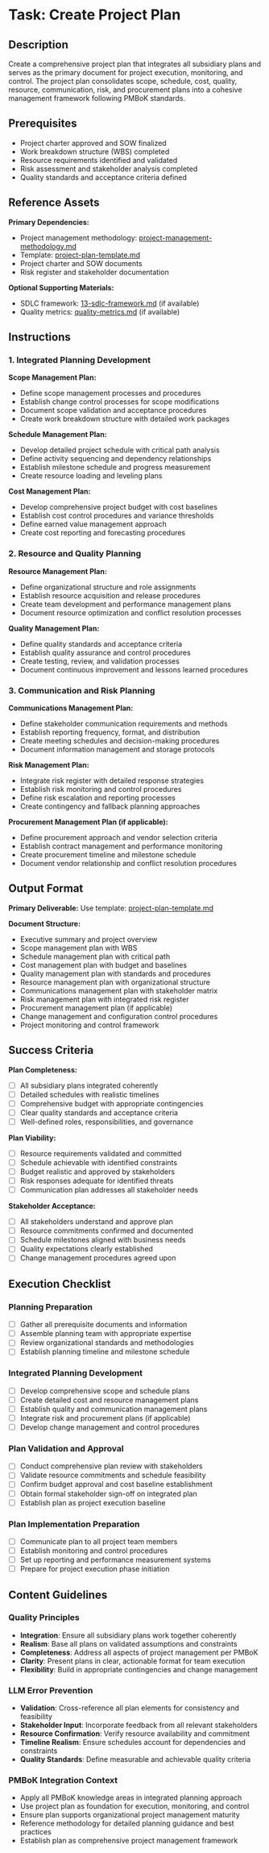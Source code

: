 # Task: Create Project Plan

## Description

Create a comprehensive project plan that integrates all subsidiary plans and serves as the primary document for project execution, monitoring, and control. The project plan consolidates scope, schedule, cost, quality, resource, communication, risk, and procurement plans into a cohesive management framework following PMBoK standards.

## Prerequisites

- Project charter approved and SOW finalized
- Work breakdown structure (WBS) completed
- Resource requirements identified and validated
- Risk assessment and stakeholder analysis completed
- Quality standards and acceptance criteria defined

## Reference Assets

**Primary Dependencies:**
- Project management methodology: [project-management-methodology.md](./.krci-ai/data/project-management-methodology.md)
- Template: [project-plan-template.md](./.krci-ai/templates/project-plan-template.md)
- Project charter and SOW documents
- Risk register and stakeholder documentation

**Optional Supporting Materials:**
- SDLC framework: [13-sdlc-framework.md](./docs/architecture/13-sdlc-framework.md) (if available)
- Quality metrics: [quality-metrics.md](./.krci-ai/data/quality-metrics.md) (if available)

## Instructions

### 1. Integrated Planning Development

**Scope Management Plan:**
- Define scope management processes and procedures
- Establish change control processes for scope modifications
- Document scope validation and acceptance procedures
- Create work breakdown structure with detailed work packages

**Schedule Management Plan:**
- Develop detailed project schedule with critical path analysis
- Define activity sequencing and dependency relationships
- Establish milestone schedule and progress measurement
- Create resource loading and leveling plans

**Cost Management Plan:**
- Develop comprehensive project budget with cost baselines
- Establish cost control procedures and variance thresholds
- Define earned value management approach
- Create cost reporting and forecasting procedures

### 2. Resource and Quality Planning

**Resource Management Plan:**
- Define organizational structure and role assignments
- Establish resource acquisition and release procedures
- Create team development and performance management plans
- Document resource optimization and conflict resolution processes

**Quality Management Plan:**
- Define quality standards and acceptance criteria
- Establish quality assurance and control procedures
- Create testing, review, and validation processes
- Document continuous improvement and lessons learned procedures

### 3. Communication and Risk Planning

**Communications Management Plan:**
- Define stakeholder communication requirements and methods
- Establish reporting frequency, format, and distribution
- Create meeting schedules and decision-making procedures
- Document information management and storage protocols

**Risk Management Plan:**
- Integrate risk register with detailed response strategies
- Establish risk monitoring and control procedures
- Define risk escalation and reporting processes
- Create contingency and fallback planning approaches

**Procurement Management Plan (if applicable):**
- Define procurement approach and vendor selection criteria
- Establish contract management and performance monitoring
- Create procurement timeline and milestone schedule
- Document vendor relationship and conflict resolution procedures

## Output Format

**Primary Deliverable:**
Use template: [project-plan-template.md](./.krci-ai/templates/project-plan-template.md)

**Document Structure:**
- Executive summary and project overview
- Scope management plan with WBS
- Schedule management plan with critical path
- Cost management plan with budget and baselines
- Quality management plan with standards and procedures
- Resource management plan with organizational structure
- Communications management plan with stakeholder matrix
- Risk management plan with integrated risk register
- Procurement management plan (if applicable)
- Change management and configuration control procedures
- Project monitoring and control framework

## Success Criteria

**Plan Completeness:**
- [ ] All subsidiary plans integrated coherently
- [ ] Detailed schedules with realistic timelines
- [ ] Comprehensive budget with appropriate contingencies
- [ ] Clear quality standards and acceptance criteria
- [ ] Well-defined roles, responsibilities, and governance

**Plan Viability:**
- [ ] Resource requirements validated and committed
- [ ] Schedule achievable with identified constraints
- [ ] Budget realistic and approved by stakeholders
- [ ] Risk responses adequate for identified threats
- [ ] Communication plan addresses all stakeholder needs

**Stakeholder Acceptance:**
- [ ] All stakeholders understand and approve plan
- [ ] Resource commitments confirmed and documented
- [ ] Schedule milestones aligned with business needs
- [ ] Quality expectations clearly established
- [ ] Change management procedures agreed upon

## Execution Checklist

### Planning Preparation
- [ ] Gather all prerequisite documents and information
- [ ] Assemble planning team with appropriate expertise
- [ ] Review organizational standards and methodologies
- [ ] Establish planning timeline and milestone schedule

### Integrated Planning Development
- [ ] Develop comprehensive scope and schedule plans
- [ ] Create detailed cost and resource management plans
- [ ] Establish quality and communication management plans
- [ ] Integrate risk and procurement plans (if applicable)
- [ ] Develop change management and control procedures

### Plan Validation and Approval
- [ ] Conduct comprehensive plan review with stakeholders
- [ ] Validate resource commitments and schedule feasibility
- [ ] Confirm budget approval and cost baseline establishment
- [ ] Obtain formal stakeholder sign-off on integrated plan
- [ ] Establish plan as project execution baseline

### Plan Implementation Preparation
- [ ] Communicate plan to all project team members
- [ ] Establish monitoring and control procedures
- [ ] Set up reporting and performance measurement systems
- [ ] Prepare for project execution phase initiation

## Content Guidelines

### Quality Principles
- **Integration**: Ensure all subsidiary plans work together coherently
- **Realism**: Base all plans on validated assumptions and constraints
- **Completeness**: Address all aspects of project management per PMBoK
- **Clarity**: Present plans in clear, actionable format for team execution
- **Flexibility**: Build in appropriate contingencies and change management

### LLM Error Prevention
- **Validation**: Cross-reference all plan elements for consistency and feasibility
- **Stakeholder Input**: Incorporate feedback from all relevant stakeholders
- **Resource Confirmation**: Verify resource availability and commitment
- **Timeline Realism**: Ensure schedules account for dependencies and constraints
- **Quality Standards**: Define measurable and achievable quality criteria

### PMBoK Integration Context
- Apply all PMBoK knowledge areas in integrated planning approach
- Use project plan as foundation for execution, monitoring, and control
- Ensure plan supports organizational project management maturity
- Reference methodology for detailed planning guidance and best practices
- Establish plan as comprehensive project management framework
